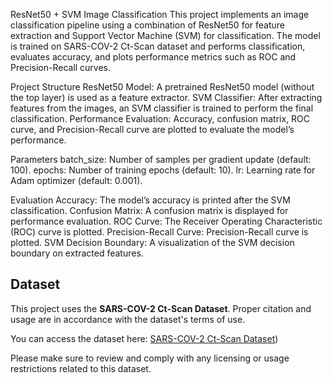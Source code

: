 

ResNet50 + SVM Image Classification
This project implements an image classification pipeline using a combination of ResNet50 for feature extraction and Support Vector Machine (SVM) for classification.
The model is trained on SARS-COV-2 Ct-Scan dataset and performs classification, evaluates accuracy, and plots performance metrics such as ROC and Precision-Recall curves.

Project Structure
ResNet50 Model: A pretrained ResNet50 model (without the top layer) is used as a feature extractor.
SVM Classifier: After extracting features from the images, an SVM classifier is trained to perform the final classification.
Performance Evaluation: Accuracy, confusion matrix, ROC curve, and Precision-Recall curve are plotted to evaluate the model’s performance.

Parameters
batch_size: Number of samples per gradient update (default: 100).
epochs: Number of training epochs (default: 10).
lr: Learning rate for Adam optimizer (default: 0.001).

Evaluation
Accuracy: The model’s accuracy is printed after the SVM classification.
Confusion Matrix: A confusion matrix is displayed for performance evaluation.
ROC Curve: The Receiver Operating Characteristic (ROC) curve is plotted.
Precision-Recall Curve: Precision-Recall curve is plotted.
SVM Decision Boundary: A visualization of the SVM decision boundary on extracted features.

## Dataset

This project uses the **SARS-COV-2 Ct-Scan Dataset**. Proper citation and usage are in accordance with the dataset's terms of use.

You can access the dataset here: [SARS-COV-2 Ct-Scan Dataset](https://www.kaggle.com/datasets/plameneduardo/sarscov2-ctscan-dataset))

Please make sure to review and comply with any licensing or usage restrictions related to this dataset.
